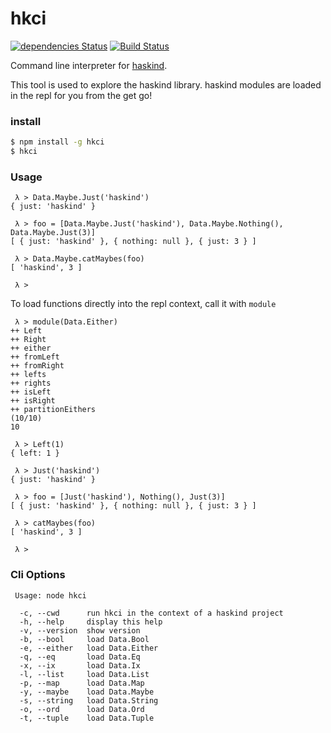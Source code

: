 # hkci

[![dependencies Status](https://david-dm.org/MrRacoon/haskind/status.svg)](https://david-dm.org/MrRacoon/hkci)
[![Build Status](https://travis-ci.org/MrRacoon/hkci.svg?branch=master)](https://travis-ci.org/MrRacoon/hkci)

Command line interpreter for [haskind](https://github.com/MrRacoon/haskind).

This tool is used to explore the haskind library. haskind modules are loaded in
the repl for you from the get go!

### install

```bash
$ npm install -g hkci
$ hkci
```

### Usage

```
 λ > Data.Maybe.Just('haskind')
{ just: 'haskind' }

 λ > foo = [Data.Maybe.Just('haskind'), Data.Maybe.Nothing(), Data.Maybe.Just(3)]
[ { just: 'haskind' }, { nothing: null }, { just: 3 } ]

 λ > Data.Maybe.catMaybes(foo)
[ 'haskind', 3 ]
 
 λ >
```

To load functions directly into the repl context, call it with `module`

```
 λ > module(Data.Either)
++ Left
++ Right
++ either
++ fromLeft
++ fromRight
++ lefts
++ rights
++ isLeft
++ isRight
++ partitionEithers
(10/10)
10

 λ > Left(1)
{ left: 1 }

 λ > Just('haskind')
{ just: 'haskind' }

 λ > foo = [Just('haskind'), Nothing(), Just(3)]
[ { just: 'haskind' }, { nothing: null }, { just: 3 } ]

 λ > catMaybes(foo)
[ 'haskind', 3 ]

 λ >

```

### Cli Options

```
 Usage: node hkci

  -c, --cwd      run hkci in the context of a haskind project
  -h, --help     display this help
  -v, --version  show version
  -b, --bool     load Data.Bool
  -e, --either   load Data.Either
  -q, --eq       load Data.Eq
  -x, --ix       load Data.Ix
  -l, --list     load Data.List
  -p, --map      load Data.Map
  -y, --maybe    load Data.Maybe
  -s, --string   load Data.String
  -o, --ord      load Data.Ord
  -t, --tuple    load Data.Tuple
```
